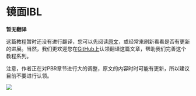 # 镜面IBL

**暂无翻译**

这篇教程暂时还没有进行翻译，您可以先阅读[原文](https://learnopengl.com/#!PBR/IBL/Specular-IBL)，或经常来刷新看看是否有更新的进展。当然，我们更欢迎您在[GitHub上](https://github.com/LearnOpenGL-CN/LearnOpenGL-CN)认领翻译这篇文章，帮助我们完善这个教程系列。

注意，作者正在对PBR章节进行大的调整，原文的内容时时可能有更新，所以建议目前不要进行认领。

<img src="../../../img/development.png" class="clean">